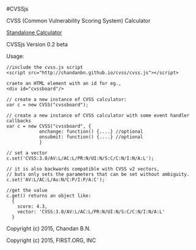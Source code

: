 #CVSSjs

CVSS (Common Vulnerability Scoring System) Calculator

<a href="http://chandanbn.github.io/cvss">Standalone Calculator</a>

CVSSjs Version 0.2 beta

Usage:

    //include the cvss.js script 
    <script src="http://chandanbn.github.io/cvss/cvss.js"></script>
    
    craete an HTML element with an id for eg.,
    <div id="cvssboard"/>
    
    // create a new instance of CVSS calculator:
    var c = new CVSS("cvssboard");

    // create a new instance of CVSS calculator with some event handler callbacks
    var c = new CVSS("cvssboard", {
                onchange: function() {....} //optional
                onsubmit: function() {....} //optional
                }
                
    // set a vector
    c.set('CVSS:3.0/AV:L/AC:L/PR:N/UI:N/S:C/C:N/I:N/A:L');
    
    // it is also backwards compatible with CVSS v2 vectors, 
    // buts only sets the parameters that can be set without ambiguity.
    c.set('AV:L/AC:L/Au:N/C:P/I:P/A:C');
    
    //get the value
    c.get() returns an object like:
      {
        score: 4.3,
        vector: 'CVSS:3.0/AV:L/AC:L/PR:N/UI:N/S:C/C:N/I:N/A:L'
      }


Copyright (c) 2015, Chandan B.N.

Copyright (c) 2015, FIRST.ORG, INC
